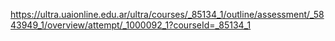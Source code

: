 https://ultra.uaionline.edu.ar/ultra/courses/_85134_1/outline/assessment/_5843949_1/overview/attempt/_1000092_1?courseId=_85134_1